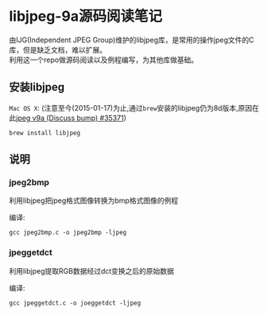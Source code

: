 libjpeg-9a源码阅读笔记
====
由IJG(Independent JPEG Group)维护的libjpeg库，是常用的操作jpeg文件的C库，但是缺乏文档，难以扩展。  
利用这一个repo做源码阅读以及例程编写，为其他库做基础。

## 安装libjpeg
`Mac OS X`:
(注意至今(2015-01-17)为止,通过`brew`安装的libjpeg仍为8d版本,原因在此[jpeg v9a (Discuss bump) #35371](https://github.com/Homebrew/homebrew/issues/35371))  
    
    brew install libjpeg

## 说明

### jpeg2bmp
利用libjpeg把jpeg格式图像转换为bmp格式图像的例程  

编译:
    
    gcc jpeg2bmp.c -o jpeg2bmp -ljpeg

### jpeggetdct
利用libjpeg提取RGB数据经过dct变换之后的原始数据  

编译:
    
    gcc jpeggetdct.c -o joeggetdct -ljpeg
